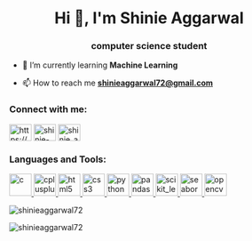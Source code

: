 <h1 align="center">Hi 👋, I'm Shinie Aggarwal</h1>
<h3 align="center">computer science student</h3>

- 🌱 I’m currently learning **Machine Learning**

- 📫 How to reach me **shinieaggarwal72@gmail.com**

<h3 align="left">Connect with me:</h3>
<p align="left">
<a href="https://linkedin.com/in/https://www.linkedin.com/in/shinieaggarwal/" target="blank"><img align="center" src="https://upload.wikimedia.org/wikipedia/commons/0/01/LinkedIn_Logo.svg" alt="https://www.linkedin.com/in/shinieaggarwal/" height="30" width="40" /></a>
<a href="https://stackoverflow.com/users/shinie-aggarwal" target="blank"><img align="center" src="https://upload.wikimedia.org/wikipedia/commons/0/02/Stack_Overflow_logo.svg" alt="shinie-aggarwal" height="30" width="40" /></a>
<a href="https://instagram.com/shinie_aggarwal" target="blank"><img align="center" src="https://upload.wikimedia.org/wikipedia/commons/e/e7/Instagram_logo_2016.svg" alt="shinie_aggarwal" height="30" width="40" /></a>
</p>

<h3 align="left">Languages and Tools:</h3>
<p align="left"> <a href="https://www.cprogramming.com/" target="_blank" rel="noreferrer"> <img src="https://upload.wikimedia.org/wikipedia/commons/1/18/C_Programming_Language.svg" alt="c" width="40" height="40"/> </a> <a href="https://www.w3schools.com/cpp/" target="_blank" rel="noreferrer"> <img src="https://upload.wikimedia.org/wikipedia/commons/1/18/ISO_C%2B%2B_Logo.svg" alt="cplusplus" width="40" height="40"/> </a>  <a href="https://www.w3.org/html/" target="_blank" rel="noreferrer"> <img src="https://upload.wikimedia.org/wikipedia/commons/6/61/HTML5_logo_and_wordmark.svg" alt="html5" width="40" height="40"/> </a> <a href="https://www.w3schools.com/css/" target="_blank" rel="noreferrer"> <img src="https://upload.wikimedia.org/wikipedia/commons/d/d5/CSS3_logo_and_wordmark.svg" alt="css3" width="40" height="40"/> </a>
 <a href="https://www.python.org" target="_blank" rel="noreferrer"> <img src="https://s3.dualstack.us-east-2.amazonaws.com/pythondotorg-assets/media/files/python-logo-only.svg" alt="python" width="40" height="40"/> </a> <a href="https://pandas.pydata.org/" target="_blank" rel="noreferrer"> <img src="https://upload.wikimedia.org/wikipedia/commons/e/ed/Pandas_logo.svg" alt="pandas" width="40" height="40"/> </a> <a href="https://scikit-learn.org/" target="_blank" rel="noreferrer"> <img src="https://upload.wikimedia.org/wikipedia/commons/0/05/Scikit_learn_logo_small.svg" alt="scikit_learn" width="40" height="40"/> </a> <a href="https://seaborn.pydata.org/" target="_blank" rel="noreferrer"> <img src="https://seaborn.pydata.org/_images/logo-mark-lightbg.svg" alt="seaborn" width="40" height="40"/> </a> <a href="https://opencv.org/" target="_blank" rel="noreferrer"> <img src="https://www.vectorlogo.zone/logos/opencv/opencv-icon.svg" alt="opencv" width="40" height="40"/> </a></p>

<p><img align="center" src="https://github-readme-stats.vercel.app/api/top-langs?username=shinieaggarwal72&show_icons=true&locale=en&layout=compact" alt="shinieaggarwal72" /></p>

<p><img align="center" src="https://github-readme-streak-stats.herokuapp.com/?user=shinieaggarwal72&" alt="shinieaggarwal72" /></p>
